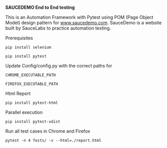 **SAUCEDEMO End to End testing**

This is an Automation Framework with Pytest using POM (Page Object Model) design pattern for www.saucedemo.com. 
SauceDemo is a website built by SauceLabs to practice automation testing.

Prerequisites

`pip install selenium`

`pip install pytest`

Update Config/config.py with the correct paths for

`CHROME_EXECUTABLE_PATH`

`FIREFOX_EXECUTABLE_PATH`

Html Report

`pip install pytest-html`

Parallel execution

`pip install pytest-xdist`

Run all test cases in Chrome and Firefox

`pytest -n 4 Tests/ -v --html=./report.html`